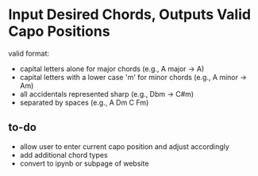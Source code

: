 # Input Desired Chords, Outputs Valid Capo Positions
valid format:
 - capital letters alone for major chords (e.g., A major -> A)
 - capital letters with a lower case 'm' for minor chords (e.g., A minor -> Am)
 - all accidentals represented sharp (e.g., Dbm -> C#m)
 - separated by spaces (e.g., A Dm C Fm)

## to-do
 - allow user to enter current capo position and adjust accordingly
 - add additional chord types
 - convert to ipynb or subpage of website